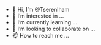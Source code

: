 - 👋 Hi, I’m @Tserenlham
- 👀 I’m interested in ...
- 🌱 I’m currently learning ...
- 💞️ I’m looking to collaborate on ...
- 📫 How to reach me ...

<!---
Tserenlham/Tserenlham is a ✨ special ✨ repository because its `README.md` (this file) appears on your GitHub profile.
You can click the Preview link to take a look at your changes.
--->
